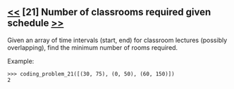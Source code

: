 ## [<<](../20) [21] Number of classrooms required given schedule [>>](../22)

Given an array of time intervals (start, end) for classroom lectures (possibly overlapping),
find the minimum number of rooms required.

Example:

    >>> coding_problem_21([(30, 75), (0, 50), (60, 150)])
    2
